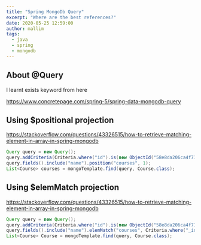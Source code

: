```yaml
---
title: "Spring MongoDb Query"
excerpt: "Where are the best references?"
date: 2020-05-25 12:59:00
author: mallim
tags:
  - java
  - spring
  - mongodb
---
```


## About @Query

I learnt exists keyword from here

https://www.concretepage.com/spring-5/spring-data-mongodb-query

## Using $positional projection

https://stackoverflow.com/questions/43326515/how-to-retrieve-matching-element-in-array-in-spring-mongodb

```java
Query query = new Query();
query.addCriteria(Criteria.where("id").is(new ObjectId("58e8da206ca4f710bab6ef74")).and("courses.id").is(new ObjectId("58d65541495c851c1703c57f")));
query.fields().include("name").position("courses", 1);
List<Course> courses = mongoTemplate.find(query, Course.class);
```

## Using $elemMatch projection

https://stackoverflow.com/questions/43326515/how-to-retrieve-matching-element-in-array-in-spring-mongodb

```java
Query query = new Query();
query.addCriteria(Criteria.where("id").is(new ObjectId("58e8da206ca4f710bab6ef74")));
query.fields().include("name").elemMatch("courses", Criteria.where("_id").is(new ObjectId("58d65541495c851c1703c57f") ) );
List<Course> Course = mongoTemplate.find(query, Course.class);
```